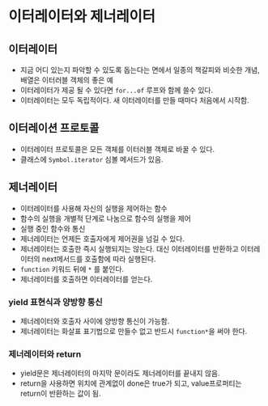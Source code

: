 # 이터레이터와 제너레이터

## 이터레이터

* 지금 어디 있는지 파악할 수 있도록 돕는다는 면에서 일종의 책갈피와 비슷한 개념, 배열은 이터러블 객체의 좋은 예
* 이터레이터가 제공 될 수 있다면 `for...of` 루프와 함께 쓸수 있다.
* 이터레이터는 모두 독립적이다. 새 이터레이터를 만들 때마다 처음에서 시작함.

## 이터레이션 프로토콜

* 이터레이터 프로토콜은 모든 객체를 이터러블 객체로 바꿀 수 있다.
* 클래스에 `Symbol.iterator` 심볼 메서드가 있음.

## 제너레이터

* 이터레이터를 사용해 자신의 실행을 제어하는 함수
* 함수의 실행을 개별적 단계로 나눔으로 함수의 실행을 제어
* 실행 중인 함수와 통신
* 제너레이터는 언제든 호출자에게 제어권을 넘길 수 있다.
* 제너레이터는 호출한 즉시 실행되지는 않는다. 대신 이터레이터를 반환하고 이터레이터의 next메서드를 호출함에 따라 실행된다.
* `function` 키워드 뒤에 `*` 를 붙인다.
* 제너레이터를 호출하면 이터레이터를 얻는다.

### yield 표현식과 양방향 통신

* 제너레이터와 호출자 사이에 양방향 통신이 가능함.
* 제너레이터는 화살표 표기법으로 만들수 없고 반드시 `function*`을 써야 한다.

### 제너레이터와 return

* yield문은 제너레이터의 마지막 문이라도 제너레이터를 끝내지 않음.
* return을 사용하면 위치에 관계없이 done은 true가 되고, value프로퍼티는 return이 반환하는 값이 됨.